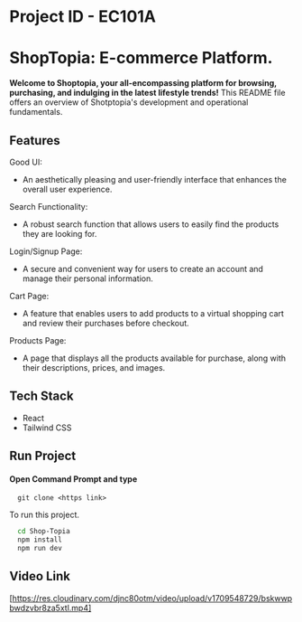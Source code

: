 # Project ID - EC101A

<!-- # Project ID - EC102A

# Hacking Guide for Shop-Topia 😎

## .Shop-Topia 🤞

It is an E-Commerce Website made with React js 😊


## How to setup it on your device ?? 🤔

### 🤞 Step 1

Click on Fork and rename it as

#### TeamName_ProjectID
### 🤞 Step 2
Copy the https link from Code Section

#### Open Command Prompt and type

```http
  cd desktop
  git clone <https link>
```
Now the project is on your desktop now open it with your code editor
### 🤞 step 3
open terminal on the project and type
```http
  cd Shop-Topia
  npm i
  npm Start
```
now you are got to go for hacking !!


## 😒 What You are  able to change?
1. Given Colors
2. Logo
3. Landing page Image
4. Landing Text Design
5. Make it a single page on scroll or multipage as you wish




## 👌 Ask your doubt on Discord

[Click Here](https://discord.com/invite/8qJBt5pby5)  👈👈 -->

# ShopTopia: E-commerce Platform.

**Welcome to Shoptopia, your all-encompassing platform for browsing, purchasing, and indulging in the latest lifestyle trends!** This README file offers an overview of Shotptopia's development and operational fundamentals.

## Features

Good UI:

- An aesthetically pleasing and user-friendly interface that enhances the overall user experience.

Search Functionality:

- A robust search function that allows users to easily find the products they are looking for.

Login/Signup Page:

- A secure and convenient way for users to create an account and manage their personal information.

Cart Page:

- A feature that enables users to add products to a virtual shopping cart and review their purchases before checkout.

Products Page:

- A page that displays all the products available for purchase, along with their descriptions, prices, and images.

## Tech Stack

- React
- Tailwind CSS

## Run Project

#### Open Command Prompt and type

```http
  git clone <https link>
```

To run this project.

```bash
  cd Shop-Topia
  npm install
  npm run dev
```

## Video Link
[https://res.cloudinary.com/djnc80otm/video/upload/v1709548729/bskwwpbwdzvbr8za5xtl.mp4]
